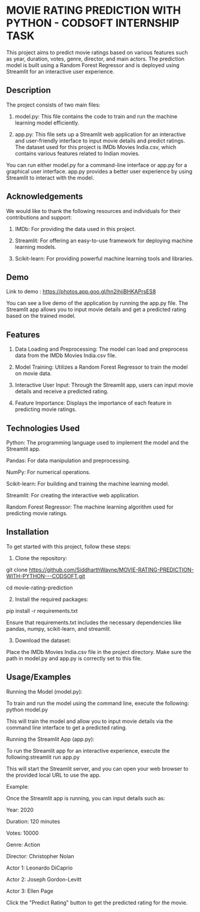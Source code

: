 
# MOVIE RATING PREDICTION WITH PYTHON - CODSOFT INTERNSHIP TASK

This project aims to predict movie ratings based on various features such as year, duration, votes, genre, director, and main actors. The prediction model is built using a Random Forest Regressor and is deployed using Streamlit for an interactive user experience.


## Description


The project consists of two main files:

 1) model.py: This file contains the code to train and run the machine learning model efficiently.

 2) app.py: This file sets up a Streamlit web application for an interactive and user-friendly interface to input movie details and predict ratings.
The dataset used for this project is IMDb Movies India.csv, which contains various features related to Indian movies.

You can run either model.py for a command-line interface or app.py for a graphical user interface. app.py provides a better user experience by using Streamlit to interact with the model.
## Acknowledgements

We would like to thank the following resources and individuals for their contributions and support:

1) IMDb: For providing the data used in this project.

2) Streamlit: For offering an easy-to-use framework for deploying machine learning models.

3) Scikit-learn: For providing powerful machine learning tools and libraries.


## Demo

Link to demo : https://photos.app.goo.gl/hn2ihjiBHKAPrsES8

You can see a live demo of the application by running the app.py file. The Streamlit app allows you to input movie details and get a predicted rating based on the trained model.
## Features

1) Data Loading and Preprocessing: The model can load and preprocess data from the IMDb Movies India.csv file.

2) Model Training: Utilizes a Random Forest Regressor to train the model on movie data.

3) Interactive User Input: Through the Streamlit app, users can input movie details and receive a predicted rating.

4) Feature Importance: Displays the importance of each feature in predicting movie ratings.


## Technologies Used

Python: The programming language used to implement the model and the Streamlit app.

Pandas: For data manipulation and preprocessing.

NumPy: For numerical operations.

Scikit-learn: For building and training the machine learning 
model.

Streamlit: For creating the interactive web application.

Random Forest Regressor: The machine learning algorithm used for predicting movie ratings.
## Installation

To get started with this project, follow these steps:

1) Clone the repository:

git clone https://github.com/SiddharthWayne/MOVIE-RATING-PREDICTION-WITH-PYTHON---CODSOFT.git

cd movie-rating-prediction

2) Install the required packages:

pip install -r requirements.txt

Ensure that requirements.txt includes the necessary dependencies like pandas, numpy, scikit-learn, and streamlit.

3) Download the dataset:

Place the IMDb Movies India.csv file in the project directory. Make sure the path in model.py and app.py is correctly set to this file.


## Usage/Examples

Running the Model (model.py):

To train and run the model using the command line, execute the following:
python model.py

This will train the model and allow you to input movie details via the command line interface to get a predicted rating.

Running the Streamlit App (app.py):

To run the Streamlit app for an interactive experience, execute the following:streamlit run app.py

This will start the Streamlit server, and you can open your web browser to the provided local URL to use the app.


Example:

Once the Streamlit app is running, you can input details such as:

Year: 2020

Duration: 120 minutes

Votes: 10000

Genre: Action

Director: Christopher Nolan

Actor 1: Leonardo DiCaprio

Actor 2: Joseph Gordon-Levitt

Actor 3: Ellen Page

Click the "Predict Rating" button to get the predicted rating for the movie.